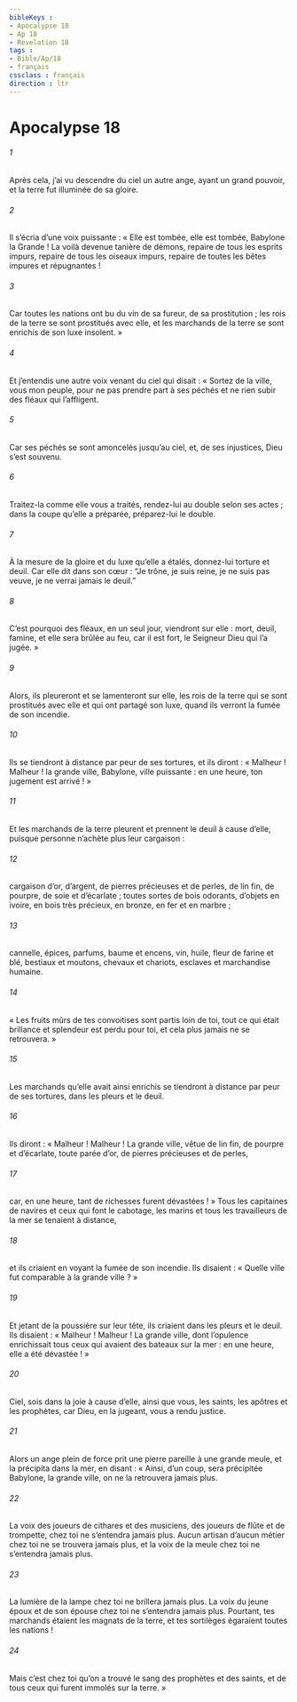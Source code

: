 ```yaml
---
bibleKeys : 
- Apocalypse 18
- Ap 18
- Revelation 18
tags : 
- Bible/Ap/18
- français
cssclass : français
direction : ltr
---
```


# Apocalypse 18

###### 1
Après cela, j’ai vu descendre du ciel un autre ange, ayant un grand pouvoir, et la terre fut illuminée de sa gloire.
###### 2
Il s’écria d’une voix puissante :
« Elle est tombée, elle est tombée,
Babylone la Grande !
La voilà devenue tanière de démons,
repaire de tous les esprits impurs,
repaire de tous les oiseaux impurs,
repaire de toutes les bêtes impures et répugnantes !
###### 3
Car toutes les nations ont bu du vin de sa fureur,
de sa prostitution ;
les rois de la terre se sont prostitués avec elle,
et les marchands de la terre se sont enrichis
de son luxe insolent. »
###### 4
Et j’entendis une autre voix venant du ciel qui disait :
« Sortez de la ville, vous mon peuple,
pour ne pas prendre part à ses péchés
et ne rien subir des fléaux qui l’affligent.
###### 5
Car ses péchés se sont amoncelés jusqu’au ciel,
et, de ses injustices, Dieu s’est souvenu.
###### 6
Traitez-la comme elle vous a traités,
rendez-lui au double selon ses actes ;
dans la coupe qu’elle a préparée,
préparez-lui le double.
###### 7
À la mesure de la gloire et du luxe qu’elle a étalés,
donnez-lui torture et deuil.
Car elle dit dans son cœur :
“Je trône, je suis reine,
je ne suis pas veuve,
je ne verrai jamais le deuil.”
###### 8
C’est pourquoi
des fléaux, en un seul jour, viendront sur elle :
mort, deuil, famine,
et elle sera brûlée au feu,
car il est fort, le Seigneur Dieu qui l’a jugée. »
###### 9
Alors, ils pleureront et se lamenteront sur elle, les rois de la terre qui se sont prostitués avec elle et qui ont partagé son luxe, quand ils verront la fumée de son incendie.
###### 10
Ils se tiendront à distance par peur de ses tortures, et ils diront :
« Malheur ! Malheur !
la grande ville,
Babylone, ville puissante :
en une heure, ton jugement est arrivé ! »
###### 11
Et les marchands de la terre pleurent et prennent le deuil à cause d’elle, puisque personne n’achète plus leur cargaison :
###### 12
cargaison d’or, d’argent, de pierres précieuses et de perles, de lin fin, de pourpre, de soie et d’écarlate ; toutes sortes de bois odorants, d’objets en ivoire, en bois très précieux, en bronze, en fer et en marbre ;
###### 13
cannelle, épices, parfums, baume et encens, vin, huile, fleur de farine et blé, bestiaux et moutons, chevaux et chariots, esclaves et marchandise humaine.
###### 14
« Les fruits mûrs de tes convoitises
sont partis loin de toi,
tout ce qui était brillance et splendeur est perdu pour toi,
et cela plus jamais ne se retrouvera. »
###### 15
Les marchands qu’elle avait ainsi enrichis se tiendront à distance par peur de ses tortures, dans les pleurs et le deuil.
###### 16
Ils diront :
« Malheur ! Malheur ! La grande ville,
vêtue de lin fin, de pourpre et d’écarlate,
toute parée d’or, de pierres précieuses et de perles,
###### 17
car, en une heure, tant de richesses furent dévastées ! »
Tous les capitaines de navires et ceux qui font le cabotage, les marins et tous les travailleurs de la mer se tenaient à distance,
###### 18
et ils criaient en voyant la fumée de son incendie. Ils disaient : « Quelle ville fut comparable à la grande ville ? »
###### 19
Et jetant de la poussière sur leur tête, ils criaient dans les pleurs et le deuil. Ils disaient :
« Malheur ! Malheur ! La grande ville,
dont l’opulence enrichissait
tous ceux qui avaient des bateaux sur la mer :
en une heure, elle a été dévastée ! »
###### 20
Ciel, sois dans la joie à cause d’elle,
ainsi que vous, les saints, les apôtres et les prophètes,
car Dieu, en la jugeant, vous a rendu justice.
###### 21
Alors un ange plein de force prit une pierre pareille à une grande meule, et la précipita dans la mer, en disant :
« Ainsi, d’un coup, sera précipitée
Babylone, la grande ville,
on ne la retrouvera jamais plus.
###### 22
La voix des joueurs de cithares et des musiciens,
des joueurs de flûte et de trompette,
chez toi ne s’entendra jamais plus.
Aucun artisan d’aucun métier
chez toi ne se trouvera jamais plus,
et la voix de la meule
chez toi ne s’entendra jamais plus.
###### 23
La lumière de la lampe
chez toi ne brillera jamais plus.
La voix du jeune époux et de son épouse
chez toi ne s’entendra jamais plus.
Pourtant, tes marchands étaient les magnats de la terre,
et tes sortilèges égaraient toutes les nations !
###### 24
Mais c’est chez toi qu’on a trouvé le sang
des prophètes et des saints,
et de tous ceux qui furent immolés sur la terre. »
